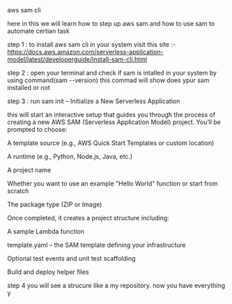 aws sam cli

here in this we will learn how to step up aws sam and how to use sam to automate certian task

step 1 : to install aws sam cli in your system visit this site :- https://docs.aws.amazon.com/serverless-application-model/latest/developerguide/install-sam-cli.html

step 2 : open your terminal and check if sam is intalled in your system by using command(sam --version) this commad will show does ypur sam installed or not

step 3 : run sam init – Initialize a New Serverless Application

this will start an interactive setup that guides you through the process of creating a new AWS SAM (Serverless Application Model) project. You’ll be prompted to choose:

A template source (e.g., AWS Quick Start Templates or custom location)

A runtime (e.g., Python, Node.js, Java, etc.)

A project name

Whether you want to use an example "Hello World" function or start from scratch

The package type (ZIP or Image)

Once completed, it creates a project structure including:

A sample Lambda function

template.yaml – the SAM template defining your infrastructure

Optional test events and unit test scaffolding

Build and deploy helper files

step 4 you will see a strucure like a my repository. now you have everything y





